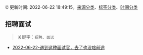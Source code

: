 :alarm_clock: 更新时间: 2022-06-22 18:49:15。[来源分类](../README.md)、[标签分类](../TAGS.md)、[时间分类](../TIMELINE.md)

## 招聘面试


> 关键字：`招聘`、`面试`



- [2022-06-22-遇到这种面试官，去了也没啥前途](https://toutiao.io/k/e815f46) 